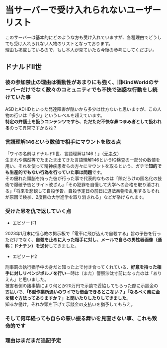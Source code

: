 # 当サーバーで受け入れられないユーザーリスト
<p>このサーバーは基本的にどのような方も受け入れていますが、各種理由でどうしても受け入れられない人物のリストとなっております。<br>
理由も掲載しているので、もし本人が見ていたら今後の参考にしてください。</p>

## ドナルドII世
### 彼の参加禁止の理由は衝動性があまりにも強く、旧KindWorldのサーバーだけでなく数々のコミュニティでも不快で迷惑な行動をし続けていた事

ASDとADHDといった発達障害が酷いから多少は仕方ないと思いますが、この人物の行いは「多少」というレベルを超えています。<br>
**特定の弁護士を扱うコンテンツですら、ただただ不快な鼻つまみ者として扱われる**のって異常ですからね？

### 言語理解146という数値で相手にマウントを取る点

「ワイの名前はドナルドII世、言語理解は146！」（[元ネタ](https://dic.pixiv.net/a/%E3%83%AB%E3%83%81%E5%B0%86%E8%BB%8D)） <br>
生まれや偶然等でたまたま出てきた言語理解146というIQ検査の一部分の数値を用い、それを使って精神疾患者らの方々にマウントを取るという、ガチで**知的でも生産的でもない行為を行っていた事は問題**です。<br>
その優れた頭脳を持った彼が行った事で代表的なものは「隙だらけの匿名化の技術で爆破予告とサイト改ざん」「その犯罪を自慢して大学への合格を取り消される」「将来を悲観して自殺予告、自殺予定日の前日に違法薬物を乱用するもそれが原因で検挙、2度目の大学進学を取り消される」などが挙げられます。<br>

### 受けた恩を仇で返していく点

- エピソード1

2023年1月末に恒心教の掲示板で「電車に飛び込んで自殺する」旨の予告を行っただけでなく、**自殺を止めに入った相手に対し、メールで自らの男性器画像（通称：ドナチン）を送付**してきました。

- エピソード2

刑事罰の執行猶予中の身だと知った上で付き合ってくれている、**好意を持った相手に対しリベンジポルノを行い**一時は（また）警察沙汰寸前になったのは「ありえん」と思いました。<br>
被害者側の諸事情により何とか20万円で示談で妥協してもらった際に示談金の支払いで、**「B型作業所通いのワイでも借金できるとこない？」「なるべく楽に金を稼ぐ方法ってありますか？」と聞いたりしたりしてきました**。<br>
知るか働け。それか頭を下げて示談金の支払いを猶予してもらえ。<br>

### そして何年経っても自らの悪い振る舞いを見直さない事、これも致命的です

### 理由はまだまだ追記予定
